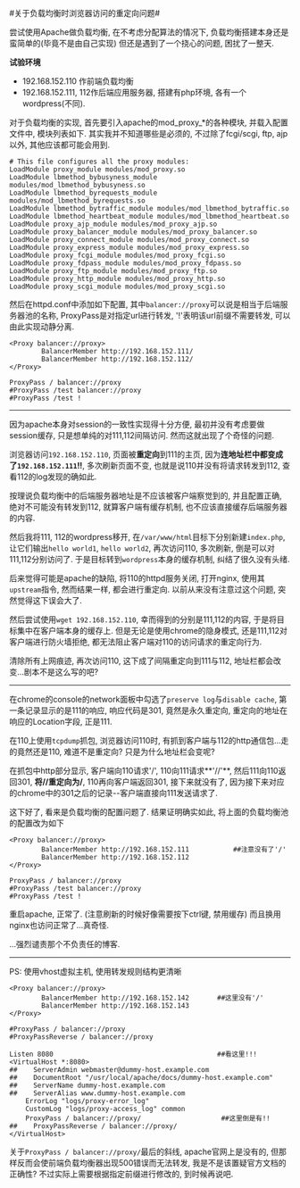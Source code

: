 #关于负载均衡时浏览器访问的重定向问题#

尝试使用Apache做负载均衡, 在不考虑分配算法的情况下, 负载均衡搭建本身还是蛮简单的(毕竟不是由自己实现) 但还是遇到了一个挠心的问题, 困扰了一整天.

**试验环境**

- 192.168.152.110 作前端负载均衡
- 192.168.152.111, 112作后端应用服务器, 搭建有php环境, 各有一个wordpress(不同).

对于负载均衡的实现, 首先要引入apache的mod_proxy_*的各种模块, 并载入配置文件中, 模块列表如下. 其实我并不知道哪些是必须的, 不过除了fcgi/scgi, ftp, ajp以外, 其他应该都可能会用到.

```shell
# This file configures all the proxy modules:
LoadModule proxy_module modules/mod_proxy.so
LoadModule lbmethod_bybusyness_module modules/mod_lbmethod_bybusyness.so
LoadModule lbmethod_byrequests_module modules/mod_lbmethod_byrequests.so
LoadModule lbmethod_bytraffic_module modules/mod_lbmethod_bytraffic.so
LoadModule lbmethod_heartbeat_module modules/mod_lbmethod_heartbeat.so
LoadModule proxy_ajp_module modules/mod_proxy_ajp.so
LoadModule proxy_balancer_module modules/mod_proxy_balancer.so
LoadModule proxy_connect_module modules/mod_proxy_connect.so
LoadModule proxy_express_module modules/mod_proxy_express.so
LoadModule proxy_fcgi_module modules/mod_proxy_fcgi.so
LoadModule proxy_fdpass_module modules/mod_proxy_fdpass.so
LoadModule proxy_ftp_module modules/mod_proxy_ftp.so
LoadModule proxy_http_module modules/mod_proxy_http.so
LoadModule proxy_scgi_module modules/mod_proxy_scgi.so
```

然后在httpd.conf中添加如下配置, 其中`balancer://proxy`可以说是相当于后端服务器池的名称, ProxyPass是对指定url进行转发, '!'表明该url前缀不需要转发, 可以由此实现动静分离.

```shell
<Proxy balancer://proxy>
        BalancerMember http://192.168.152.111/
        BalancerMember http://192.168.152.112/
</Proxy>

ProxyPass / balancer://proxy
#ProxyPass /test balancer://proxy
#ProxyPass /test !
```

------

因为apache本身对session的一致性实现得十分方便, 最初并没有考虑要做session缓存, 只是想单纯的对111,112间隔访问. 然而这就出现了个奇怪的问题.

浏览器访问`192.168.152.110`, 页面被**重定向**到111的主页, 因为**连地址栏中都变成了`192.168.152.111`!!**, 多次刷新页面不变, 也就是说110并没有将请求转发到112, 查看112的log发现的确如此. 

按理说负载均衡中的后端服务器地址是不应该被客户端察觉到的, 并且配置正确, 绝对不可能没有转发到112, 就算客户端有缓存机制, 也不应该直接缓存后端服务器的内容.

然后我将111, 112的wordpress移开, 在`/var/www/html`目标下分别新建`index.php`, 让它们输出`hello world1`, `hello world2`, 再次访问110, 多次刷新, 倒是可以对111,112分别访问了. 于是目标转到`wordpress`本身的缓存机制, 纠结了很久没有头绪.

后来觉得可能是apache的缺陷, 将110的httpd服务关闭, 打开nginx, 使用其`upstream`指令, 然而结果一样, 都会进行重定向. 以前从来没有注意过这个问题, 突然觉得这下误会大了.

然后尝试使用`wget 192.168.152.110`, 幸而得到的分别是111,112的内容, 于是将目标集中在客户端本身的缓存上. 但是无论是使用chrome的隐身模式, 还是111,112对客户端进行防火墙拒绝, 都无法阻止客户端对110的访问请求的重定向行为.

清除所有上网痕迹, 再次访问110, 这下成了间隔重定向到111与112, 地址栏都会改变...剧本不是这么写的吧?

------


在chrome的console的network面板中勾选了`preserve log`与`disable cache`, 第一条记录显示的是111的响应, 响应代码是301, 竟然是永久重定向, 重定向的地址在响应的Location字段, 正是111. 

在110上使用`tcpdump`抓包, 浏览器访问110时, 有抓到客户端与112的http通信包...走的竟然还是110, 难道不是重定向? 只是为什么地址栏会变呢?

在抓包中http部分显示, 客户端向110请求'/', 110向111请求**'//'**, 然后111向110返回301, **将//重定向为/**, 110再向客户端返回301, 接下来就没有了, 因为接下来对应的chrome中的301之后的记录--客户端直接向111发送请求了.

这下好了, 看来是负载均衡的配置问题了. 结果证明确实如此, 将上面的负载均衡池的配置改为如下

```shell
<Proxy balancer://proxy>
        BalancerMember http://192.168.152.111           ##注意没有了'/'
        BalancerMember http://192.168.152.112
</Proxy>

ProxyPass / balancer://proxy
#ProxyPass /test balancer://proxy
#ProxyPass /test !
```

重启apache, 正常了. (注意刷新的时候好像需要按下ctrl键, 禁用缓存) 而且换用nginx也访问正常了...真奇怪.

...强烈谴责那个不负责任的博客.

------

PS: 使用vhost虚拟主机, 使用转发规则结构更清晰

```shell
<Proxy balancer://proxy>
        BalancerMember http://192.168.152.142       ##这里没有'/'
        BalancerMember http://192.168.152.143
</Proxy>

#ProxyPass / balancer://proxy
#ProxyPassReverse / balancer://proxy
 
Listen 8080                                         ##看这里!!!
<VirtualHost *:8080>
##    ServerAdmin webmaster@dummy-host.example.com
##    DocumentRoot "/usr/local/apache/docs/dummy-host.example.com"
##    ServerName dummy-host.example.com
##    ServerAlias www.dummy-host.example.com
    ErrorLog "logs/proxy-error_log"
    CustomLog "logs/proxy-access_log" common
    ProxyPass / balancer://proxy/                    ##这里倒是有!!
##    ProxyPassReverse / balancer://proxy/            
</VirtualHost>
```

关于`ProxyPass / balancer://proxy/`最后的斜线, apache官网上是没有的, 但那样反而会使前端负载均衡器出现500错误而无法转发, 我是不是该置疑官方文档的正确性? 不过实际上需要根据指定前缀进行修改的, 到时候再说吧.